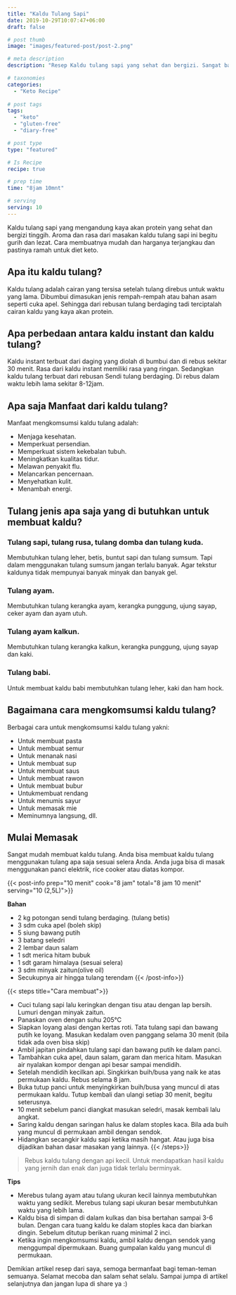```yaml
---
title: "Kaldu Tulang Sapi"
date: 2019-10-29T10:07:47+06:00
draft: false

# post thumb
image: "images/featured-post/post-2.png"

# meta description
description: "Resep Kaldu tulang sapi yang sehat dan bergizi. Sangat baik dikomsumsi setiap hari."

# taxonomies
categories:
  - "Keto Recipe"
  
# post tags
tags:
  - "keto"
  - "gluten-free"
  - "diary-free"

# post type
type: "featured"

# Is Recipe
recipe: true

# prep time
time: "8jam 10mnt"

# serving
serving: 10
---
```


Kaldu tulang sapi yang mengandung kaya akan protein yang sehat dan bergizi tinggih. Aroma dan rasa dari masakan kaldu tulang sapi ini begitu gurih dan lezat. Cara membuatnya mudah dan harganya terjangkau dan pastinya ramah untuk diet keto.

## Apa itu kaldu tulang?

Kaldu tulang adalah cairan yang tersisa setelah tulang direbus untuk waktu yang lama. Dibumbui dimasukan jenis rempah-rempah atau bahan asam seperti cuka apel. Sehingga dari rebusan tulang berdaging tadi terciptalah cairan kaldu yang kaya akan protein.

## Apa perbedaan antara kaldu instant dan kaldu tulang?

Kaldu instant terbuat dari daging yang diolah di bumbui dan di rebus sekitar 30 menit. Rasa dari kaldu instant memiliki rasa yang ringan. Sedangkan kaldu tulang terbuat dari rebusan Sendi tulang berdaging. Di rebus dalam waktu lebih lama sekitar 8-12jam.

## Apa saja Manfaat dari kaldu tulang?

Manfaat mengkomsumsi kaldu tulang adalah:

- Menjaga kesehatan.
- Memperkuat persendian.
- Memperkuat sistem kekebalan tubuh.
- Meningkatkan kualitas tidur.
- Melawan penyakit flu.
- Melancarkan pencernaan.
- Menyehatkan kulit.
- Menambah energi.

## Tulang jenis apa saja yang di butuhkan untuk membuat kaldu?

### Tulang sapi, tulang rusa, tulang domba dan tulang kuda.

Membutuhkan tulang leher, betis, buntut sapi dan tulang sumsum. Tapi dalam menggunakan tulang sumsum jangan terlalu banyak. Agar tekstur kaldunya tidak mempunyai banyak minyak dan banyak gel.

### Tulang ayam.
Membutuhkan tulang kerangka ayam, kerangka punggung, ujung sayap, ceker ayam dan ayam utuh.

### Tulang ayam kalkun.
Membutuhkan tulang kerangka kalkun, kerangka punggung, ujung sayap dan kaki. 

### Tulang babi.
Untuk membuat kaldu babi membutuhkan tulang leher, kaki dan ham hock.

## Bagaimana cara mengkomsumsi kaldu tulang?

Berbagai cara untuk mengkomsumsi kaldu tulang yakni:
- Untuk membuat pasta
- Untuk membuat semur
- Untuk menanak nasi
- Untuk membuat sup
- Untuk membuat saus
- Untuk membuat rawon
- Untuk membuat bubur
- Untukmembuat rendang
- Untuk menumis sayur
- Untuk memasak mie
- Meminumnya langsung, dll.

## Mulai Memasak

Sangat mudah membuat kaldu tulang. Anda bisa membuat kaldu tulang menggunakan tulang apa saja sesuai selera Anda. Anda juga bisa di masak menggunakan panci elektrik, rice cooker atau diatas kompor. 

{{< post-info prep="10 menit" cook="8 jam" total="8 jam 10 menit" serving="10 (2,5L)">}}

__Bahan__
- 2 kg potongan sendi tulang berdaging. (tulang betis)
- 3 sdm cuka apel (boleh skip)
- 5 siung bawang putih
- 3 batang seledri
- 2 lembar daun salam
- 1 sdt merica hitam bubuk
- 1 sdt garam himalaya (sesuai selera)
- 3 sdm minyak zaitun(olive oil)
- Secukupnya air hingga tulang terendam
{{< /post-info>}}

{{< steps title="Cara membuat">}}
- Cuci tulang sapi lalu keringkan dengan tisu atau dengan lap bersih. Lumuri dengan minyak zaitun.
- Panaskan oven dengan suhu 205°C
- Siapkan loyang alasi dengan kertas roti. Tata tulang sapi dan bawang putih ke loyang. Masukan kedalam oven panggang selama 30 menit (bila tidak ada oven bisa skip)
- Ambil japitan pindahkan tulang sapi dan bawang putih ke dalam panci.
- Tambahkan cuka apel, daun salam, garam dan merica hitam. Masukan air nyalakan kompor dengan api besar sampai mendidih.
- Setelah mendidih kecilkan api. Singkirkan buih/busa yang naik ke atas permukaan kaldu. Rebus selama 8 jam.
- Buka tutup panci untuk menyingkirkan buih/busa yang muncul di atas permukaan kaldu. Tutup kembali dan ulangi setiap 30 menit, begitu seterusnya.
- 10 menit sebelum panci diangkat masukan seledri, masak kembali lalu angkat.
- Saring kaldu dengan saringan halus ke dalam stoples kaca. Bila ada buih yang muncul di permukaan ambil dengan sendok.
- Hidangkan secangkir kaldu sapi ketika masih hangat. Atau juga bisa dijadikan bahan dasar masakan yang lainnya.
{{< /steps>}}

 >Rebus kaldu tulang dengan api kecil. Untuk mendapatkan hasil kaldu yang jernih dan enak dan juga tidak terlalu berminyak. 

__Tips__

- Merebus tulang ayam atau tulang ukuran kecil lainnya membutuhkan waktu yang sedikit. Merebus tulang sapi ukuran besar membutuhkan waktu yang lebih lama.
- Kaldu bisa di simpan di dalam kulkas dan bisa bertahan sampai 3-6 bulan. Dengan cara tuang kaldu ke dalam stoples kaca dan biarkan dingin. Sebelum ditutup berikan ruang minimal 2 inci.
- Ketika ingin mengkomsumsi kaldu, ambil kaldu dengan sendok yang menggumpal dipermukaan. Buang gumpalan kaldu yang muncul di permukaan.

Demikian artikel resep dari saya, semoga bermanfaat bagi teman-teman semuanya. Selamat mecoba dan salam sehat selalu. Sampai jumpa di artikel selanjutnya dan jangan lupa di share ya :)